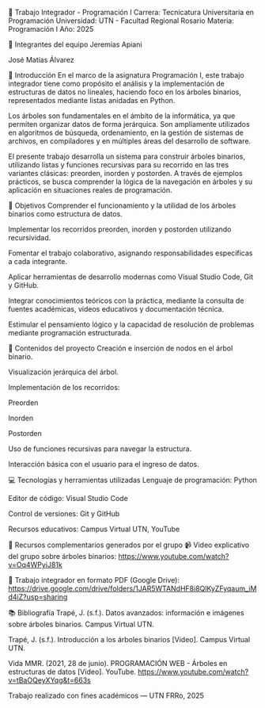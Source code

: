 🌳 Trabajo Integrador - Programación I
Carrera: Tecnicatura Universitaria en Programación
Universidad: UTN - Facultad Regional Rosario
Materia: Programación I
Año: 2025

👥 Integrantes del equipo
Jeremías Apiani

José Matías Álvarez

📌 Introducción
En el marco de la asignatura Programación I, este trabajo integrador tiene como propósito el análisis y la implementación de estructuras de datos no lineales, haciendo foco en los árboles binarios, representados mediante listas anidadas en Python.

Los árboles son fundamentales en el ámbito de la informática, ya que permiten organizar datos de forma jerárquica. Son ampliamente utilizados en algoritmos de búsqueda, ordenamiento, en la gestión de sistemas de archivos, en compiladores y en múltiples áreas del desarrollo de software.

El presente trabajo desarrolla un sistema para construir árboles binarios, utilizando listas y funciones recursivas para su recorrido en las tres variantes clásicas: preorden, inorden y postorden. A través de ejemplos prácticos, se busca comprender la lógica de la navegación en árboles y su aplicación en situaciones reales de programación.

🎯 Objetivos
Comprender el funcionamiento y la utilidad de los árboles binarios como estructura de datos.

Implementar los recorridos preorden, inorden y postorden utilizando recursividad.

Fomentar el trabajo colaborativo, asignando responsabilidades específicas a cada integrante.

Aplicar herramientas de desarrollo modernas como Visual Studio Code, Git y GitHub.

Integrar conocimientos teóricos con la práctica, mediante la consulta de fuentes académicas, videos educativos y documentación técnica.

Estimular el pensamiento lógico y la capacidad de resolución de problemas mediante programación estructurada.

🧪 Contenidos del proyecto
Creación e inserción de nodos en el árbol binario.

Visualización jerárquica del árbol.

Implementación de los recorridos:

Preorden

Inorden

Postorden

Uso de funciones recursivas para navegar la estructura.

Interacción básica con el usuario para el ingreso de datos.

💻 Tecnologías y herramientas utilizadas
Lenguaje de programación: Python

Editor de código: Visual Studio Code

Control de versiones: Git y GitHub

Recursos educativos: Campus Virtual UTN, YouTube

📎 Recursos complementarios generados por el grupo
📹 Video explicativo del grupo sobre árboles binarios:
https://www.youtube.com/watch?v=Oq4WPyiJ81k

📄 Trabajo integrador en formato PDF (Google Drive):
https://drive.google.com/drive/folders/1JAR5WTANdHF8i8QlKyZFyqaum_iMd4iZ?usp=sharing

📚 Bibliografía
Trapé, J. (s.f.). Datos avanzados: información e imágenes sobre árboles binarios. Campus Virtual UTN.

Trapé, J. (s.f.). Introducción a los árboles binarios [Video]. Campus Virtual UTN.

Vida MMR. (2021, 28 de junio). PROGRAMACIÓN WEB - Árboles en estructuras de datos [Video]. YouTube. https://www.youtube.com/watch?v=tBaOQeyXYqg&t=663s

Trabajo realizado con fines académicos — UTN FRRo, 2025